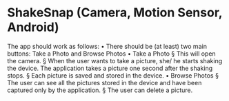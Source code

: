 # ShakeSnap (Camera, Motion Sensor, Android)
The app should work as follows: • There should be (at least) two main buttons: Take a Photo and Browse Photos • Take a Photo § This will open the camera. § When the user wants to take a picture, she/ he starts shaking the device. The application takes a picture one second after the shaking stops. § Each picture is saved and stored in the device. • Browse Photos § The user can see all the pictures stored in the device and have been captured only by the application. § The user can delete a picture. 
